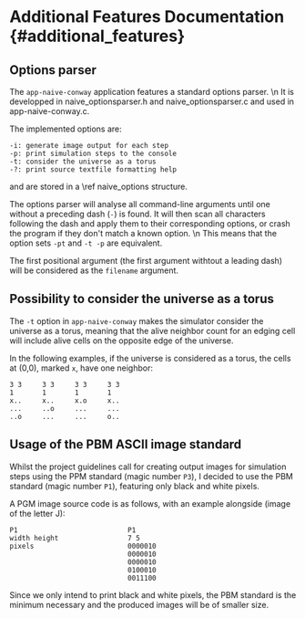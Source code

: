 # Additional Features Documentation {#additional_features}

## Options parser

The `app-naive-conway` application features a standard options parser. \n
It is developped in naive_optionsparser.h and naive_optionsparser.c and used in app-naive-conway.c.

The implemented options are:

```batch
-i: generate image output for each step
-p: print simulation steps to the console
-t: consider the universe as a torus
-?: print source textfile formatting help
```

and are stored in a \ref naive_options structure.

The options parser will analyse all command-line arguments until one without a preceding dash (`-`) is found. It will then scan all characters following the dash and apply them to their corresponding options, or crash the program if they don't match a known option. \n
This means that the option sets `-pt` and `-t -p` are equivalent.

The first positional argument (the first argument withtout a leading dash) will be considered as the `filename` argument.

## Possibility to consider the universe as a torus

The `-t` option in `app-naive-conway` makes the simulator consider the universe as a torus, meaning that the alive neighbor count for an edging cell will include alive cells on the opposite edge of the universe.

In the following examples, if the universe is considered as a torus, the cells at (0,0), marked `x`, have one neighbor:

```text
3 3     3 3     3 3     3 3
1       1       1       1
x..     x..     x.o     x..
...     ..o     ...     ...
..o     ...     ...     o..
```

## Usage of the PBM ASCII image standard

Whilst the project guidelines call for creating output images for simulation steps using the PPM standard (magic number `P3`), I decided to use the PBM standard (magic number `P1`), featuring only black and white pixels.

A PGM image source code is as follows, with an example alongside (image of the letter J):

```text
P1                           P1
width height                 7 5
pixels                       0000010
                             0000010
                             0000010
                             0100010
                             0011100
```

Since we only intend to print black and white pixels, the PBM standard is the minimum necessary and the produced images will be of smaller size.
